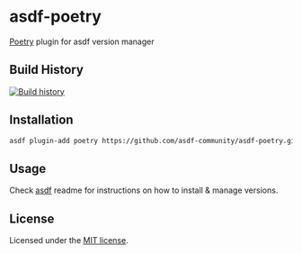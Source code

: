 # asdf-poetry

[Poetry](https://github.com/python-poetry/poetry) plugin for asdf version
manager

## Build History

[![Build history](https://buildstats.info/github/chart/asdf-community/asdf-poetry?branch=master)](https://github.com/asdf-community/asdf-poetry/actions)

## Installation

```bash
asdf plugin-add poetry https://github.com/asdf-community/asdf-poetry.git
```

## Usage

Check [asdf](https://github.com/asdf-vm/asdf) readme for instructions on how to
install & manage versions.

## License

Licensed under the
[MIT license](https://github.com/asdf-community/asdf-poetry/blob/master/LICENSE).
